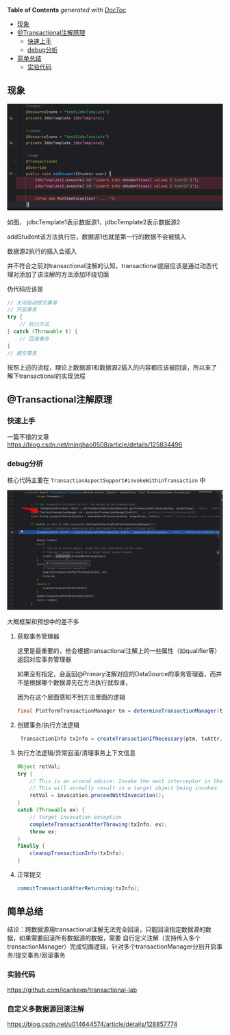 <!-- START doctoc generated TOC please keep comment here to allow auto update -->
<!-- DON'T EDIT THIS SECTION, INSTEAD RE-RUN doctoc TO UPDATE -->
**Table of Contents**  *generated with [DocToc](https://github.com/thlorenz/doctoc)*

- [现象](#%E7%8E%B0%E8%B1%A1)
- [@Transactional注解原理](#transactional%E6%B3%A8%E8%A7%A3%E5%8E%9F%E7%90%86)
  - [快速上手](#%E5%BF%AB%E9%80%9F%E4%B8%8A%E6%89%8B)
  - [debug分析](#debug%E5%88%86%E6%9E%90)
- [简单总结](#%E7%AE%80%E5%8D%95%E6%80%BB%E7%BB%93)
  - [实验代码](#%E5%AE%9E%E9%AA%8C%E4%BB%A3%E7%A0%81)

<!-- END doctoc generated TOC please keep comment here to allow auto update -->

## 现象

![img.png](imgs/transactional失效.png)

如图， jdbcTemplate1表示数据源1，jdbcTemplate2表示数据源2

addStudent该方法执行后，数据源1也就是第一行的数据不会被插入

数据源2执行的插入会插入

并不符合之前对transactional注解的认知，transactional底层应该是通过动态代理对添加了该注解的方法添加环绕切面

伪代码应该是
```java
// 关闭自动提交事务
// 开启事务
try {
    // 执行方法
} catch (Throwable t) {
    // 回滚事务 
}
// 提交事务
```

按照上述的流程，理论上数据源1和数据源2插入的内容都应该被回滚，所以来了解下transactional的实现流程

## @Transactional注解原理

### 快速上手
一篇不错的文章
https://blog.csdn.net/minghao0508/article/details/125834496

### debug分析
核心代码主要在 `TransactionAspectSupport#invokeWithinTransaction` 中

![img.png](imgs/transactional源码.png)

大概框架和预想中的差不多

1. 获取事务管理器

    这里是最重要的，他会根据transactional注解上的一些属性（如qualifier等）返回对应事务管理器
    
    如果没有指定，会返回@Primary注解对应的DataSource的事务管理器，而并不是根据哪个数据源先在方法执行就取谁，
    
    因为在这个层面感知不到方法里面的逻辑

    ```java
    final PlatformTransactionManager tm = determineTransactionManager(txAttr);
    ```

2. 创建事务/执行方法逻辑
    ```java
     TransactionInfo txInfo = createTransactionIfNecessary(ptm, txAttr, joinpointIdentification);
    ```
3. 执行方法逻辑/异常回滚/清理事务上下文信息
    ```java
    Object retVal;
    try {
        // This is an around advice: Invoke the next interceptor in the chain.
        // This will normally result in a target object being invoked.
        retVal = invocation.proceedWithInvocation();
    }
    catch (Throwable ex) {
        // target invocation exception
        completeTransactionAfterThrowing(txInfo, ex);
        throw ex;
    }
    finally {
        cleanupTransactionInfo(txInfo);
    }
    ```
4. 正常提交
    ```java
    commitTransactionAfterReturning(txInfo);
    ```

## 简单总结
结论：跨数据源用transactional注解无法完全回滚，只能回滚指定数据源的数据，如果需要回滚所有数据源的数据，需要
自行定义注解（支持传入多个transactionManager）完成切面逻辑，针对多个transactionManager分别开启事务/提交事务/回滚事务

### 实验代码
https://github.com/icankeep/transactional-lab

### 自定义多数据源回滚注解
https://blog.csdn.net/u014644574/article/details/128857774